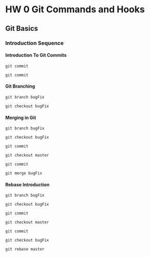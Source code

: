 # HW 0 Git Commands and Hooks

## Git Basics

### Introduction Sequence

#### Introduction To Git Commits

```
git commit

git commit
```


#### Git Branching

```
git branch bugFix

git checkout bugFix
```

#### Merging in Git

```
git branch bugFix

git checkout bugFix

git commit

git checkout master

git commit

git merge bugFix
```

#### Rebase Introduction

```
git branch bugFix

git checkout bugFix

git commit

git checkout master

git commit

git checkout bugFix

git rebase master
```



